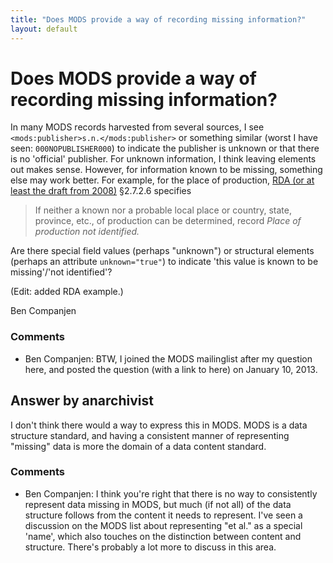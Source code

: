 ```yaml
---
title: "Does MODS provide a way of recording missing information?"
layout: default
---
```

Does MODS provide a way of recording missing information?
=====================
In many MODS records harvested from several sources, I see
`<mods:publisher>s.n.</mods:publisher>` or something similar (worst I
have seen: `000NOPUBLISHER000`) to indicate the publisher is unknown or
that there is no 'official' publisher. For unknown information, I think
leaving elements out makes sense. However, for information known to be
missing, something else may work better. For example, for the place of
production, [RDA (or at least the draft from
2008)](http://archive.org/details/ResourceDescriptionAccessrdaDraftNov.2008)
§2.7.2.6 specifies

> If neither a known nor a probable local place or country, state,
> province, etc., of production can be determined, record *Place of
> production not identified.*

Are there special field values (perhaps "unknown") or structural
elements (perhaps an attribute `unknown="true"`) to indicate 'this value
is known to be missing'/'not identified'?

(Edit: added RDA example.)

Ben Companjen

### Comments ###
* Ben Companjen: BTW, I joined the MODS mailinglist after my question here, and posted
the question (with a link to here) on January 10, 2013.


Answer by anarchivist
----------------
I don't think there would a way to express this in MODS. MODS is a data
structure standard, and having a consistent manner of representing
"missing" data is more the domain of a data content standard.

### Comments ###
* Ben Companjen: I think you're right that there is no way to consistently represent data
missing in MODS, but much (if not all) of the data structure follows
from the content it needs to represent. I've seen a discussion on the
MODS list about representing "et al." as a special 'name', which also
touches on the distinction between content and structure. There's
probably a lot more to discuss in this area.


